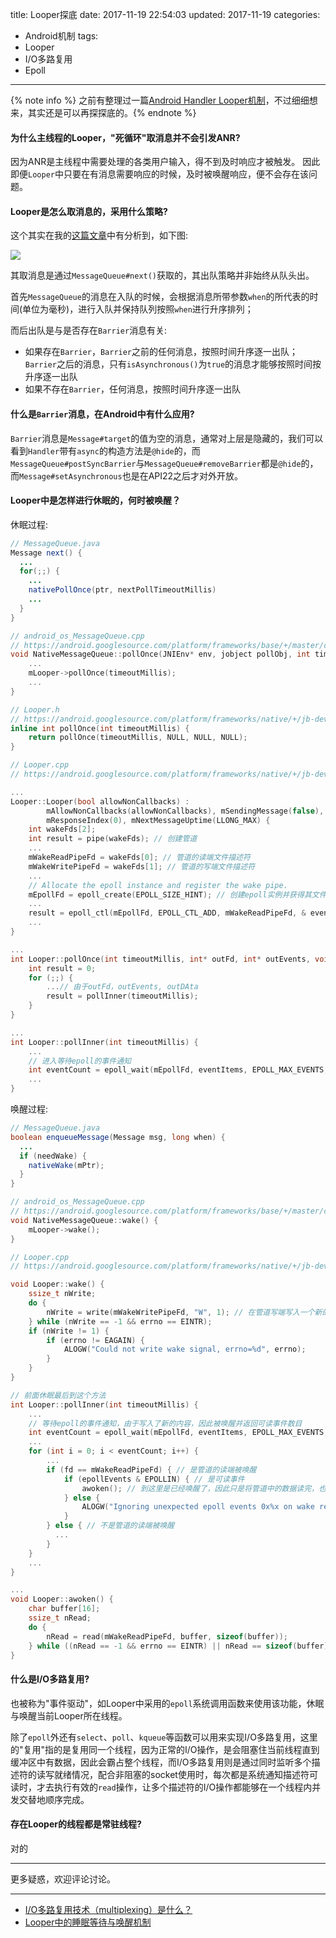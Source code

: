 title: Looper探底
date: 2017-11-19 22:54:03
updated: 2017-11-19
categories:
- Android机制
tags:
- Looper
- I/O多路复用
- Epoll

---

{% note info %} 之前有整理过一篇[Android Handler Looper机制](https://blog.dreamtobe.cn/2016/03/11/android_handler_looper/)，不过细细想来，其实还是可以再探探底的。{% endnote %}

<!-- more -->

#### 为什么主线程的Looper，"死循环"取消息并不会引发ANR?

因为ANR是主线程中需要处理的各类用户输入，得不到及时响应才被触发。
因此即便`Looper`中只要在有消息需要响应的时候，及时被唤醒响应，便不会存在该问题。

#### Looper是怎么取消息的，采用什么策略?

这个其实在我的[这篇文章](https://blog.dreamtobe.cn/2016/03/11/android_handler_looper/)中有分析到，如下图:

![](/img/android_handler_looper-4.png)

其取消息是通过`MessageQueue#next()`获取的，其出队策略并非始终从队头出。

首先`MessageQueue`的消息在入队的时候，会根据消息所带参数`when`的所代表的时间(单位为毫秒)，进行入队并保持队列按照`when`进行升序排列；

而后出队是与是否存在`Barrier`消息有关:

- 如果存在`Barrier`，`Barrier`之前的任何消息，按照时间升序逐一出队；`Barrier`之后的消息，只有`isAsynchronous()`为`true`的消息才能够按照时间按升序逐一出队
- 如果不存在`Barrier`，任何消息，按照时间升序逐一出队

#### 什么是`Barrier`消息，在Android中有什么应用?

`Barrier`消息是`Message#target`的值为空的消息，通常对上层是隐藏的，我们可以看到`Handler`带有`async`的构造方法是`@hide`的，而`MessageQueue#postSyncBarrier`与`MessageQueue#removeBarrier`都是`@hide`的，而`Message#setAsynchronous`也是在API22之后才对外开放。


#### Looper中是怎样进行休眠的，何时被唤醒？

休眠过程:

```java
// MessageQueue.java
Message next() {
  ...
  for(;;) {
    ...
    nativePollOnce(ptr, nextPollTimeoutMillis)
    ...
  }
}
```

```C++
// android_os_MessageQueue.cpp
// https://android.googlesource.com/platform/frameworks/base/+/master/core/jni/android_os_MessageQueue.cpp
void NativeMessageQueue::pollOnce(JNIEnv* env, jobject pollObj, int timeoutMillis) {
    ...
    mLooper->pollOnce(timeoutMillis);
    ...
}
```

```C++
// Looper.h
// https://android.googlesource.com/platform/frameworks/native/+/jb-dev/include/utils/Looper.h
inline int pollOnce(int timeoutMillis) {
    return pollOnce(timeoutMillis, NULL, NULL, NULL);
}
```

```C++
// Looper.cpp
// https://android.googlesource.com/platform/frameworks/native/+/jb-dev/libs/utils/Looper.cpp

...
Looper::Looper(bool allowNonCallbacks) :
        mAllowNonCallbacks(allowNonCallbacks), mSendingMessage(false),
        mResponseIndex(0), mNextMessageUptime(LLONG_MAX) {
    int wakeFds[2];
    int result = pipe(wakeFds); // 创建管道
    ...
    mWakeReadPipeFd = wakeFds[0]; // 管道的读端文件描述符
    mWakeWritePipeFd = wakeFds[1]; // 管道的写端文件描述符
    ...
    // Allocate the epoll instance and register the wake pipe.
    mEpollFd = epoll_create(EPOLL_SIZE_HINT); // 创建epoll实例并获得其文件描述符
    ...
    result = epoll_ctl(mEpollFd, EPOLL_CTL_ADD, mWakeReadPipeFd, & eventItem); // 开始监控管道读端事件
    ...
}

...
int Looper::pollOnce(int timeoutMillis, int* outFd, int* outEvents, void** outData) {
    int result = 0;
    for (;;) {
        ...// 由于outFd，outEvents, outDAta
        result = pollInner(timeoutMillis);
    }
}

...
int Looper::pollInner(int timeoutMillis) {
    ...
    // 进入等待epoll的事件通知
    int eventCount = epoll_wait(mEpollFd, eventItems, EPOLL_MAX_EVENTS, timeoutMillis);
    ...
}
```

唤醒过程:

```java
// MessageQueue.java
boolean enqueueMessage(Message msg, long when) {
  ...
  if (needWake) {
    nativeWake(mPtr);
  }
}
```

```c++
// android_os_MessageQueue.cpp
// https://android.googlesource.com/platform/frameworks/base/+/master/core/jni/android_os_MessageQueue.cpp
void NativeMessageQueue::wake() {
    mLooper->wake();
}
```

```c++
// Looper.cpp
// https://android.googlesource.com/platform/frameworks/native/+/jb-dev/libs/utils/Looper.cpp

void Looper::wake() {
    ssize_t nWrite;
    do {
        nWrite = write(mWakeWritePipeFd, "W", 1); // 在管道写端写入一个新的字符'W'，让其可读
    } while (nWrite == -1 && errno == EINTR);
    if (nWrite != 1) {
        if (errno != EAGAIN) {
            ALOGW("Could not write wake signal, errno=%d", errno);
        }
    }
}

// 前面休眠最后到这个方法
int Looper::pollInner(int timeoutMillis) {
    ...
    // 等待epoll的事件通知，由于写入了新的内容，因此被唤醒并返回可读事件数目
    int eventCount = epoll_wait(mEpollFd, eventItems, EPOLL_MAX_EVENTS, timeoutMillis);
    ...
    for (int i = 0; i < eventCount; i++) {
        ...
        if (fd == mWakeReadPipeFd) { // 是管道的读端被唤醒
            if (epollEvents & EPOLLIN) { // 是可读事件
                awoken(); // 到这里是已经唤醒了，因此只是将管道中的数据读完，也就消费完可读事件
            } else {
                ALOGW("Ignoring unexpected epoll events 0x%x on wake read pipe.", epollEvents);
            }
        } else { // 不是管道的读端被唤醒
          ...
        }
    }
    ...
}

...
void Looper::awoken() {
    char buffer[16];
    ssize_t nRead;
    do {
        nRead = read(mWakeReadPipeFd, buffer, sizeof(buffer));
    } while ((nRead == -1 && errno == EINTR) || nRead == sizeof(buffer));
}

```

#### 什么是I/O多路复用?

也被称为"事件驱动"，如Looper中采用的`epoll`系统调用函数来使用该功能，休眠与唤醒当前Looper所在线程。

除了`epoll`外还有`select`、`poll`、`kqueue`等函数可以用来实现I/O多路复用，这里的"复用"指的是复用同一个线程，因为正常的I/O操作，是会阻塞住当前线程直到缓冲区中有数据，因此会霸占整个线程，而I/O多路复用则是通过同时监听多个描述符的读写就绪情况，配合非阻塞的socket使用时，每次都是系统通知描述符可读时，才去执行有效的`read`操作，让多个描述符的I/O操作都能够在一个线程内并发交替地顺序完成。


#### 存在Looper的线程都是常驻线程?

对的


---

更多疑惑，欢迎评论讨论。

---

- [I/O多路复用技术（multiplexing）是什么？](https://www.zhihu.com/question/28594409)
- [Looper中的睡眠等待与唤醒机制](http://shangjin615.iteye.com/blog/1778615)
